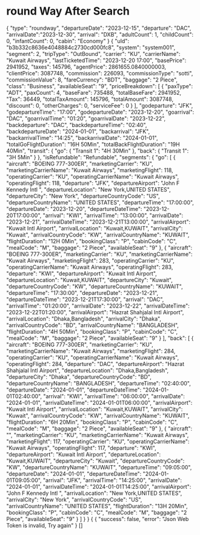 # round Way After Search

<api-endpoint openapi-path="./../openapi.yaml" endpoint="/api_agent/booking/search-resultsRound" method="get">
 <request>
        <sample lang="JSON">
         {
  "type": "roundway",
  "departureDate": "2023-12-15",
  "departure": "DAC",
  "arrivalDate":"2023-12-30",
  "arrival": "DXB",
  "adultCount": 1,
  "childCount": 0,
  "infantCount": 0,
  "cabin": "Economy"
}
      </sample>      
    </request> 
  <response type="200">
         <sample lang="JSON">
         {
        "uId": "b3b332c8636e4048884c2730cd000fc8",
        "system": "system001",
        "segment": 2,
        "tripType": "OutBound",
        "carrier": "KU",
        "carrierName": "Kuwait Airways",
        "lastTicketedTime": "2023-12-20 17:00",
        "basePrice": 2941952,
        "taxes": 145796,
        "agentPrice": 2861655.0840000003,
        "clientPrice": 3087748,
        "commission": 226093,
        "commissionType": "sotti",
        "commissionValue": 8,
        "fareCurrency": "BDT",
        "baggage": "2 Piece",
        "class": "Business",
        "availableSeat": "9",
        "priceBreakdown": [
            {
                "paxType": "ADT",
                "paxCount": 4,
                "baseFare": 735488,
                "totalBaseFare": 2941952,
                "Tax": 36449,
                "totalTaxAmount": 145796,
                "totalAmount": 3087748,
                "discount": 0,
                "otherCharges": 0,
                "serviceFee": 0
            }
        ],
        "godeparture": "JFK",
        "godepartureTime": "17:00",
        "godepartureDate": "2023-12-20",
        "goarrival": "DAC",
        "goarrivalTime": "01:20",
        "goarrivalDate": "2023-12-22",
        "backdeparture": "DAC",
        "backdepartureTime": "02:40",
        "backdepartureDate": "2024-01-01",
        "backarrival": "JFK",
        "backarrivalTime": "14:25",
        "backarrivalDate": "2024-01-01",
        "totalGoFlightDuration": "16H 50Min",
        "totalBackFlightDuration": "19H 40Min",
        "transit": {
            "go": {
                "Transit 1": "4H 30Min"
            },
            "back": {
                "Transit 1": "3H 5Min"
            }
        },
        "isRefundable": "Refundable",
        "segments": {
            "go": [
                {
                    "aircraft": "BOEING 777-300ER",
                    "marketingCarrier": "KU",
                    "marketingCarrierName": "Kuwait Airways",
                    "marketingFlight": 118,
                    "operatingCarrier": "KU",
                    "operatingCarrierName": "Kuwait Airways",
                    "operatingFlight": 118,
                    "departure": "JFK",
                    "departureAirport": "John F Kennedy Intl ",
                    "departureLocation": "New York,UNITED STATES",
                    "departureCity": "New York",
                    "departureCountryCode": "US",
                    "departureCountryName": "UNITED STATES",
                    "departureTime": "17:00:00",
                    "departureDate": "2023-12-20",
                    "departureDateTime": "2023-12-20T17:00:00",
                    "arrival": "KWI",
                    "arrivalTime": "13:00:00",
                    "arrivalDate": "2023-12-21",
                    "arrivalDateTime": "2023-12-21T13:00:00",
                    "arrivalAirport": "Kuwait Intl Airport",
                    "arrivalLocation": "Kuwait,KUWAIT",
                    "arrivalCity": "Kuwait",
                    "arrivalCountryCode": "KW",
                    "arrivalCountryName": "KUWAIT",
                    "flightDuration": "12H 0Min",
                    "bookingClass": "P",
                    "cabinCode": "C",
                    "mealCode": "M",
                    "baggage": "2 Piece",
                    "availableSeat": "9"
                },
                {
                    "aircraft": "BOEING 777-300ER",
                    "marketingCarrier": "KU",
                    "marketingCarrierName": "Kuwait Airways",
                    "marketingFlight": 283,
                    "operatingCarrier": "KU",
                    "operatingCarrierName": "Kuwait Airways",
                    "operatingFlight": 283,
                    "departure": "KWI",
                    "departureAirport": "Kuwait Intl Airport",
                    "departureLocation": "Kuwait,KUWAIT",
                    "departureCity": "Kuwait",
                    "departureCountryCode": "KW",
                    "departureCountryName": "KUWAIT",
                    "departureTime": "17:30:00",
                    "departureDate": "2023-12-21",
                    "departureDateTime": "2023-12-21T17:30:00",
                    "arrival": "DAC",
                    "arrivalTime": "01:20:00",
                    "arrivalDate": "2023-12-22",
                    "arrivalDateTime": "2023-12-22T01:20:00",
                    "arrivalAirport": "Hazrat Shahjalal Intl Airport",
                    "arrivalLocation": "Dhaka,Bangladesh",
                    "arrivalCity": "Dhaka",
                    "arrivalCountryCode": "BD",
                    "arrivalCountryName": "BANGLADESH",
                    "flightDuration": "4H 50Min",
                    "bookingClass": "P",
                    "cabinCode": "C",
                    "mealCode": "M",
                    "baggage": "2 Piece",
                    "availableSeat": "9"
                }
            ],
            "back": [
                {
                    "aircraft": "BOEING 777-300ER",
                    "marketingCarrier": "KU",
                    "marketingCarrierName": "Kuwait Airways",
                    "marketingFlight": 284,
                    "operatingCarrier": "KU",
                    "operatingCarrierName": "Kuwait Airways",
                    "operatingFlight": 284,
                    "departure": "DAC",
                    "departureAirport": "Hazrat Shahjalal Intl Airport",
                    "departureLocation": "Dhaka,Bangladesh",
                    "departureCity": "Dhaka",
                    "departureCountryCode": "BD",
                    "departureCountryName": "BANGLADESH",
                    "departureTime": "02:40:00",
                    "departureDate": "2024-01-01",
                    "departureDateTime": "2024-01-01T02:40:00",
                    "arrival": "KWI",
                    "arrivalTime": "06:00:00",
                    "arrivalDate": "2024-01-01",
                    "arrivalDateTime": "2024-01-01T06:00:00",
                    "arrivalAirport": "Kuwait Intl Airport",
                    "arrivalLocation": "Kuwait,KUWAIT",
                    "arrivalCity": "Kuwait",
                    "arrivalCountryCode": "KW",
                    "arrivalCountryName": "KUWAIT",
                    "flightDuration": "6H 20Min",
                    "bookingClass": "P",
                    "cabinCode": "C",
                    "mealCode": "M",
                    "baggage": "2 Piece",
                    "availableSeat": "9"
                },
                {
                    "aircraft": "",
                    "marketingCarrier": "KU",
                    "marketingCarrierName": "Kuwait Airways",
                    "marketingFlight": 117,
                    "operatingCarrier": "KU",
                    "operatingCarrierName": "Kuwait Airways",
                    "operatingFlight": 117,
                    "departure": "KWI",
                    "departureAirport": "Kuwait Intl Airport",
                    "departureLocation": "Kuwait,KUWAIT",
                    "departureCity": "Kuwait",
                    "departureCountryCode": "KW",
                    "departureCountryName": "KUWAIT",
                    "departureTime": "09:05:00",
                    "departureDate": "2024-01-01",
                    "departureDateTime": "2024-01-01T09:05:00",
                    "arrival": "JFK",
                    "arrivalTime": "14:25:00",
                    "arrivalDate": "2024-01-01",
                    "arrivalDateTime": "2024-01-01T14:25:00",
                    "arrivalAirport": "John F Kennedy Intl ",
                    "arrivalLocation": "New York,UNITED STATES",
                    "arrivalCity": "New York",
                    "arrivalCountryCode": "US",
                    "arrivalCountryName": "UNITED STATES",
                    "flightDuration": "13H 20Min",
                    "bookingClass": "P",
                    "cabinCode": "C",
                    "mealCode": "M",
                    "baggage": "2 Piece",
                    "availableSeat": "9"
                }
            ]
        }
    }
      </sample>    
    </response>
 <response type="400">
         <sample lang="JSON">
           {
 {
    "success": false,
    "error": "Json Web Token is invalid, Try again"
}
      </sample>   
    </response>
<response type="404">
        <sample lang="JSON">
         []
      </sample>      
    </response>

</api-endpoint>